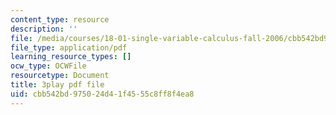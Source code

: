 ```yaml
---
content_type: resource
description: ''
file: /media/courses/18-01-single-variable-calculus-fall-2006/cbb542bd975024d41f4555c8ff8f4ea8_7K1sB05pE0A.pdf
file_type: application/pdf
learning_resource_types: []
ocw_type: OCWFile
resourcetype: Document
title: 3play pdf file
uid: cbb542bd-9750-24d4-1f45-55c8ff8f4ea8
---
```

